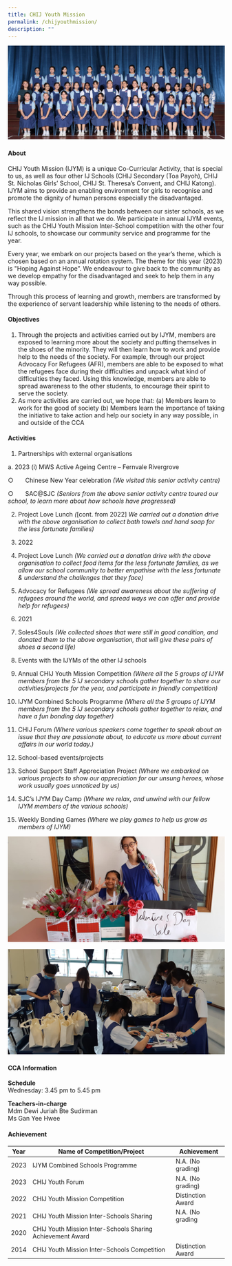 ```yaml
---
title: CHIJ Youth Mission
permalink: /chijyouthmission/
description: ""
---
```

![](/images/CCA/2023/CHIJ%20YM/chij%20youth%20mission.jpg)

#### **About**
CHIJ Youth Mission (IJYM) is a unique Co-Curricular Activity, that is special to us, as well as four other IJ Schools (CHIJ Secondary (Toa Payoh), CHIJ St. Nicholas Girls’ School, CHIJ St. Theresa’s Convent, and CHIJ Katong). IJYM aims to provide an enabling environment for girls to recognise and promote the dignity of human persons especially the disadvantaged.

This shared vision strengthens the bonds between our sister schools, as we reflect the IJ mission in all that we do. We participate in annual IJYM events, such as the CHIJ Youth Mission Inter-School competition with the other four IJ schools, to showcase our community service and programme for the year.

Every year, we embark on our projects based on the year’s theme, which is chosen based on an annual rotation system. The theme for this year (2023) is "Hoping Against Hope”. We endeavour to give back to the community as we develop empathy for the disadvantaged and seek to help them in any way possible.

Through this process of learning and growth, members are transformed by the experience of servant leadership while listening to the needs of others.

#### **Objectives**
 1.  Through the projects and activities carried out by IJYM,  members are exposed to learning more about the society and putting themselves in the shoes of the minority. They will then learn how to work and provide help to the needs of the society. For example, through our project Advocacy For Refugees (AFR), members are able to be exposed to what the refugees face during their difficulties and unpack what kind of difficulties they faced. Using this knowledge, members are able to spread awareness to the other students, to encourage their spirit to serve the society.
2.  As more activities are carried out, we hope that:
(a) Members learn to work for the good of society
(b) Members learn the importance of taking the initiative to take action and help our society in any way possible, in and outside of the CCA


#### **Activities**
1.  Partnerships with external organisations

a. 2023
(i) MWS Active Ageing Centre – Fernvale Rivergrove

○&nbsp;&nbsp;&nbsp;&nbsp;&nbsp;&nbsp; Chinese New Year celebration _(We visited this senior activity centre)_

○&nbsp;&nbsp;&nbsp;&nbsp;&nbsp;&nbsp; SAC@SJC _(Seniors from the above senior activity centre toured our school, to learn more about how schools have progressed)_

2.  Project Love Lunch _(_\[cont. from 2022\] _We carried out a donation drive with the above organisation to collect bath towels and hand soap for the less fortunate families)_

2.  2022

1.  Project Love Lunch _(We carried out a donation drive with the above organisation to collect food items for the less fortunate families, as we allow our school community to better empathise with the less fortunate &amp; understand the challenges that they face)_
2.  Advocacy for Refugees _(We spread awareness about the suffering of refugees around the world, and spread ways we can offer and provide help for refugees)_

3.  2021

1.  Soles4Souls _(We collected shoes that were still in good condition, and donated them to the above organisation, that will give these pairs of shoes a second life)_

2.  Events with the IJYMs of the other IJ schools

1.  Annual CHIJ Youth Mission Competition _(Where all the 5 groups of IJYM members from the 5 IJ secondary schools gather together to share our activities/projects for the year, and participate in friendly competition)_
2.  IJYM Combined Schools Programme _(Where all the 5 groups of IJYM members from the 5 IJ secondary schools gather together to relax, and have a fun bonding day together)_
3.  CHIJ Forum _(Where various speakers come together to speak about an issue that they are passionate about, to educate us more about current affairs in our world today.)_

3.  School-based events/projects

1.  School Support Staff Appreciation Project _(Where we embarked on various projects to show our appreciation for our unsung heroes, whose work usually goes unnoticed by us)_
2.  SJC’s IJYM Day Camp _(Where we relax, and unwind with our fellow IJYM members of the various schools)_
3.  Weekly Bonding Games _(Where we play games to help us grow as members of IJYM)_


![](/images/CCA/Clubs%20and%20Societies/CHIJ%20Youth%20Mission/C2.jpg)

![](/images/CCA/Clubs%20and%20Societies/CHIJ%20Youth%20Mission/C3.jpg)



#### **CCA Information**

**Schedule**        
<br>Wednesday: 3.45 pm to 5.45 pm <br>

**Teachers-in-charge**
<br>Mdm Dewi Juriah Bte Sudirman <br> Ms Gan Yee Hwee<br>


#### **Achievement**


| Year | Name of Competition/Project                   | Achievement          |
|------|-----------------------------------------------|----------------------|
| 2023 | IJYM Combined Schools Programme | N.A. (No grading)|
| 2023 | CHIJ Youth Forum | N.A. (No grading)|
| 2022 | CHIJ Youth Mission Competition  | Distinction Award |
| 2021 | CHIJ Youth Mission Inter-Schools Sharing | N.A. (No grading |
| 2020 | CHIJ Youth Mission Inter-Schools Sharing Achievement Award    |
| 2014 | CHIJ Youth Mission Inter-Schools Competition  | Distinction Award    |